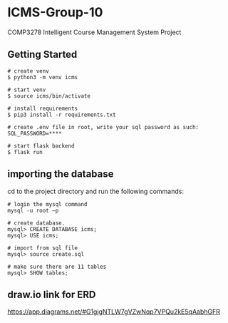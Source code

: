 # ICMS-Group-10

COMP3278 Intelligent Course Management System Project

## Getting Started

```
# create venv
$ python3 -m venv icms

# start venv
$ source icms/bin/activate

# install requirements
$ pip3 install -r requirements.txt

# create .env file in root, write your sql password as such:
SQL_PASSWORD=****

# start flask backend
$ flask run
```

## importing the database

cd to the project directory and run the following commands:

```
# login the mysql command
mysql -u root –p

# create database.
mysql> CREATE DATABASE icms;
mysql> USE icms;

# import from sql file
mysql> source create.sql

# make sure there are 11 tables
mysql> SHOW tables;
```

## draw.io link for ERD

https://app.diagrams.net/#G1gjgNTLW7gVZwNqp7VPQu2kE5qAabhGFR
